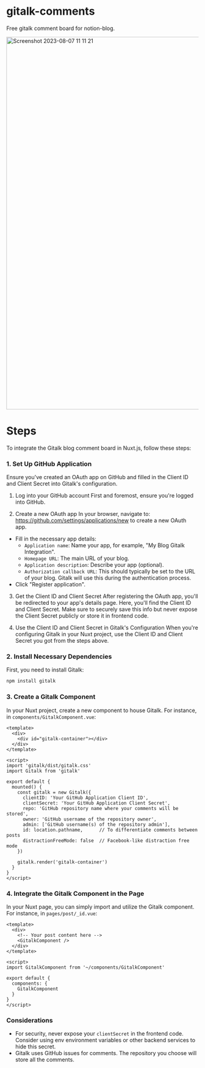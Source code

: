 # gitalk-comments
Free gitalk comment board for notion-blog.

<img width="973" alt="Screenshot 2023-08-07 11 11 21" src="https://github.com/mooncat126/gitalk-comments/assets/112956463/943d8a74-5959-4fbf-944f-84047a6f6264">

# Steps
To integrate the Gitalk blog comment board in Nuxt.js, follow these steps:

### 1. Set Up GitHub Application

Ensure you've created an OAuth app on GitHub and filled in the Client ID and Client Secret into Gitalk's configuration.

1. Log into your GitHub account
First and foremost, ensure you're logged into GitHub.

2. Create a new OAuth app
In your browser, navigate to: https://github.com/settings/applications/new to create a new OAuth app.

  - Fill in the necessary app details:
    - `Application name`: Name your app, for example, "My Blog Gitalk Integration".
    - `Homepage URL`: The main URL of your blog.
    - `Application description`: Describe your app (optional).
    - `Authorization callback URL`: This should typically be set to the URL of your blog. Gitalk will use this during the authentication process.
  - Click "Register application".

3. Get the Client ID and Client Secret
After registering the OAuth app, you'll be redirected to your app's details page. Here, you'll find the Client ID and Client Secret. Make sure to securely save this info but never expose the Client Secret publicly or store it in frontend code.

4. Use the Client ID and Client Secret in Gitalk's Configuration
When you're configuring Gitalk in your Nuxt project, use the Client ID and Client Secret you got from the steps above.

### 2. Install Necessary Dependencies

First, you need to install Gitalk:

```bash
npm install gitalk
```

### 3. Create a Gitalk Component

In your Nuxt project, create a new component to house Gitalk. For instance, in `components/GitalkComponent.vue`:

```vue
<template>
  <div>
    <div id="gitalk-container"></div>
  </div>
</template>

<script>
import 'gitalk/dist/gitalk.css'
import Gitalk from 'gitalk'

export default {
  mounted() {
    const gitalk = new Gitalk({
      clientID: 'Your GitHub Application Client ID',
      clientSecret: 'Your GitHub Application Client Secret',
      repo: 'GitHub repository name where your comments will be stored',
      owner: 'GitHub username of the repository owner',
      admin: ['GitHub username(s) of the repository admin'],
      id: location.pathname,      // To differentiate comments between posts
      distractionFreeMode: false  // Facebook-like distraction free mode
    })
    
    gitalk.render('gitalk-container')
  }
}
</script>
```

### 4. Integrate the Gitalk Component in the Page

In your Nuxt page, you can simply import and utilize the Gitalk component. For instance, in `pages/post/_id.vue`:

```vue
<template>
  <div>
    <!-- Your post content here -->
    <GitalkComponent />
  </div>
</template>

<script>
import GitalkComponent from '~/components/GitalkComponent'

export default {
  components: {
    GitalkComponent
  }
}
</script>
```

### Considerations

- For security, never expose your `clientSecret` in the frontend code. Consider using env environment variables or other backend services to hide this secret.
- Gitalk uses GitHub issues for comments. The repository you choose will store all the comments.
